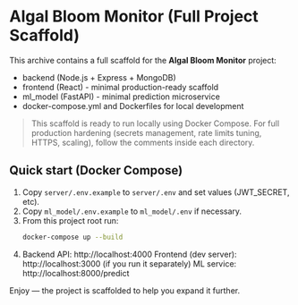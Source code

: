 
# Algal Bloom Monitor (Full Project Scaffold)

This archive contains a full scaffold for the **Algal Bloom Monitor** project:
- backend (Node.js + Express + MongoDB)
- frontend (React) - minimal production-ready scaffold
- ml_model (FastAPI) - minimal prediction microservice
- docker-compose.yml and Dockerfiles for local development

> This scaffold is ready to run locally using Docker Compose. For full production
> hardening (secrets management, rate limits tuning, HTTPS, scaling), follow the
> comments inside each directory.

## Quick start (Docker Compose)
1. Copy `server/.env.example` to `server/.env` and set values (JWT_SECRET, etc).
2. Copy `ml_model/.env.example` to `ml_model/.env` if necessary.
3. From this project root run:
   ```bash
   docker-compose up --build
   ```
4. Backend API: http://localhost:4000
   Frontend (dev server): http://localhost:3000 (if you run it separately)
   ML service: http://localhost:8000/predict

Enjoy — the project is scaffolded to help you expand it further.
